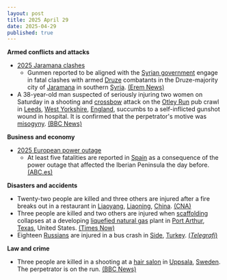 ```yaml
---
layout: post
title: 2025 April 29
date: 2025-04-29
published: true
---
```



**Armed conflicts and attacks**

* [2025 Jaramana clashes](https://en.wikipedia.org/wiki/2025_Jaramana_clashes "2025 Jaramana clashes")
  + Gunmen reported to be aligned with the [Syrian government](https://en.wikipedia.org/wiki/Government_of_Syria "Government of Syria") engage in fatal clashes with armed [Druze](https://en.wikipedia.org/wiki/Druze "Druze") combatants in the Druze-majority city of [Jaramana](https://en.wikipedia.org/wiki/Jaramana "Jaramana") in southern [Syria](https://en.wikipedia.org/wiki/Syria "Syria"). [(Erem News)](https://www.eremnews.com/news/arab-world/aq09dxi)
* A 38-year-old man suspected of seriously injuring two women on Saturday in a shooting and [crossbow](https://en.wikipedia.org/wiki/Crossbow "Crossbow") attack on the [Otley Run](https://en.wikipedia.org/wiki/Otley_Run "Otley Run") pub crawl in [Leeds](https://en.wikipedia.org/wiki/Leeds "Leeds"), [West Yorkshire](https://en.wikipedia.org/wiki/West_Yorkshire "West Yorkshire"), [England](https://en.wikipedia.org/wiki/England "England"), succumbs to a self-inflicted gunshot wound in hospital. It is confirmed that the perpetrator's motive was [misogyny](https://en.wikipedia.org/wiki/Misogyny "Misogyny"). [(BBC News)](https://www.bbc.com/news/articles/c3evygw383eo)

**Business and economy**

* [2025 European power outage](https://en.wikipedia.org/wiki/2025_European_power_outage "2025 European power outage")
  + At least five fatalities are reported in [Spain](https://en.wikipedia.org/wiki/Spain "Spain") as a consequence of the power outage that affected the Iberian Peninsula the day before. [(ABC.es)](https://www.abc.es/sociedad/apagon-cobra-cinco-vidas-espana-20250429171025-nt.html)

**Disasters and accidents**

* Twenty-two people are killed and three others are injured after a fire breaks out in a restaurant in [Liaoyang](https://en.wikipedia.org/wiki/Liaoyang "Liaoyang"), [Liaoning](https://en.wikipedia.org/wiki/Liaoning "Liaoning"), [China](https://en.wikipedia.org/wiki/China "China"). [(CNA)](https://www.channelnewsasia.com/east-asia/northeast-china-liaoyang-city-beijing-fire-restaurant-kills-injured-5096696)
* Three people are killed and two others are injured when [scaffolding](https://en.wikipedia.org/wiki/Scaffolding "Scaffolding") collapses at a developing [liquefied natural gas](https://en.wikipedia.org/wiki/Liquefied_natural_gas "Liquefied natural gas") plant in [Port Arthur](https://en.wikipedia.org/wiki/Port_Arthur%2C_Texas "Port Arthur, Texas"), [Texas](https://en.wikipedia.org/wiki/Texas "Texas"), United States. [(Times Now)](https://www.timesnownews.com/world/us/us-news/port-arthur-texas-3-people-killed-after-scaffold-collapse-at-lng-plant-article-151532396)
* Eighteen [Russians](https://en.wikipedia.org/wiki/Russia "Russia") are injured in a bus crash in [Side](https://en.wikipedia.org/wiki/Side%2C_Turkey "Side, Turkey"), [Turkey](https://en.wikipedia.org/wiki/Turkey "Turkey"). [(*Telegrafi*)](https://telegrafi.com/en/Russian-tourist-bus-overturns-in-Turkey--at-least-18-injured/)

**Law and crime**

* Three people are killed in a shooting at a [hair salon](https://en.wikipedia.org/wiki/Beauty_salon "Beauty salon") in [Uppsala](https://en.wikipedia.org/wiki/Uppsala "Uppsala"), [Sweden](https://en.wikipedia.org/wiki/Sweden "Sweden"). The perpetrator is on the run. [(BBC News)](https://www.bbc.com/news/articles/cr4n9x3yyq5o)
